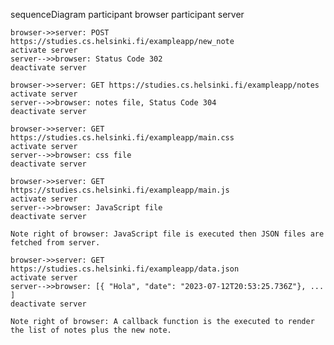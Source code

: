 sequenceDiagram
    participant browser
    participant server

    browser->>server: POST https://studies.cs.helsinki.fi/exampleapp/new_note
    activate server
    server-->>browser: Status Code 302
    deactivate server
    
    browser->>server: GET https://studies.cs.helsinki.fi/exampleapp/notes
    activate server
    server-->>browser: notes file, Status Code 304
    deactivate server

    browser->>server: GET https://studies.cs.helsinki.fi/exampleapp/main.css
    activate server
    server-->>browser: css file
    deactivate server

    browser->>server: GET https://studies.cs.helsinki.fi/exampleapp/main.js
    activate server
    server-->>browser: JavaScript file
    deactivate server

    Note right of browser: JavaScript file is executed then JSON files are fetched from server.

    browser->>server: GET https://studies.cs.helsinki.fi/exampleapp/data.json
    activate server
    server-->>browser: [{ "Hola", "date": "2023-07-12T20:53:25.736Z"}, ... ]
    deactivate server

    Note right of browser: A callback function is the executed to render the list of notes plus the new note.
